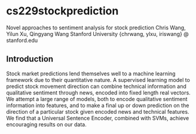 # cs229stockprediction
Novel approaches to sentiment analysis for stock prediction
Chris Wang, Yilun Xu, Qingyang Wang
Stanford University
{chrwang, ylxu, iriswang} @ stanford.edu

## Introduction
Stock market predictions lend themselves well to a machine learning framework due to their quantitative nature. A supervised learning model to predict stock movement direction can combine technical information and qualitative sentiment through news, encoded into fixed length real vectors. We attempt a large range of models, both to encode qualitative sentiment information into features, and to make a final up or down prediction on the direction of a particular stock given encoded news and technical features. We find that a Universal Sentence Encoder, combined with SVMs, achieve encouraging results on our data. 
